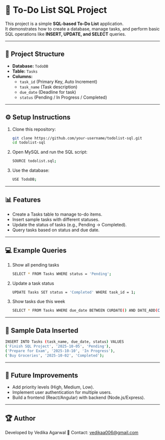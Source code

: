 # 📝 To-Do List SQL Project

This project is a simple **SQL-based To-Do List** application.  
It demonstrates how to create a database, manage tasks, and perform basic SQL operations like **INSERT, UPDATE, and SELECT** queries.

---

## 📂 Project Structure

- **Database:** `TodoDB`  
- **Table:** `Tasks`  
- **Columns:**  
  - `task_id` (Primary Key, Auto Increment)  
  - `task_name` (Task description)  
  - `due_date` (Deadline for task)  
  - `status` (Pending / In Progress / Completed)  

---

## ⚙️ Setup Instructions

1. Clone this repository:
   ```bash
   git clone https://github.com/your-username/todolist-sql.git
   cd todolist-sql
    ```
2. Open MySQL and run the SQL script:
    ```bash
    SOURCE todolist.sql;
    ```
3. Use the database:
    ```bash
    USE TodoDB;
    ```
    
---

## 📊 Features

- Create a Tasks table to manage to-do items.
- Insert sample tasks with different statuses.
- Update the status of tasks (e.g., Pending → Completed).
- Query tasks based on status and due date.

---

## 💻 Example Queries
1. Show all pending tasks
    ```bash
    SELECT * FROM Tasks WHERE status = 'Pending';
    ```

2. Update a task status
    ```bash
    UPDATE Tasks SET status = 'Completed' WHERE task_id = 1;
    ```

3. Show tasks due this week
    ```bash
    SELECT * FROM Tasks WHERE due_date BETWEEN CURDATE() AND DATE_ADD(CURDATE(), INTERVAL 7 DAY);
    ```

---

## 📌 Sample Data Inserted
  ```bash
INSERT INTO Tasks (task_name, due_date, status) VALUES
('Finish SQL Project', '2025-10-05', 'Pending'),
('Prepare for Exam', '2025-10-10', 'In Progress'),
('Buy Groceries', '2025-10-02', 'Completed');
```

---

## 🚀 Future Improvements

- Add priority levels (High, Medium, Low).
- Implement user authentication for multiple users.
- Build a frontend (React/Angular) with backend (Node.js/Express).

---

## 🏆 Author

Developed by Vedika Agarwal
📧 Contact: vedikaa006@gmail.com
